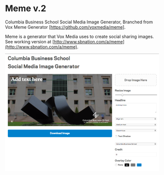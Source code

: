 # Meme v.2



Columbia Business School Social Media Image Generator, Branched from Vox Meme Generator [https://github.com/voxmedia/meme].

Meme is a generator that Vox Media uses to create social sharing images. See working version at [http://www.sbnation.com/a/meme](http://www.sbnation.com/a/meme).

![screenshot](readme.png)
